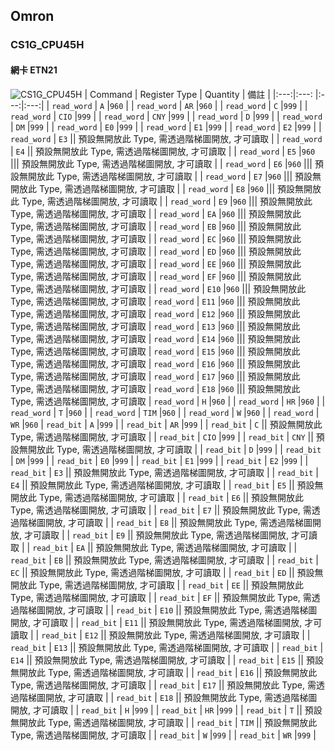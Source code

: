## Omron 
### CS1G_CPU45H
#### 網卡 ETN21
![CS1G_CPU45H](./CS1G_CPU45H.png)
| Command | Register Type | Quantity | 備註 |
|:---:|:---: |:---:|:---:|
| `read_word` | `A` |`960`  |
| `read_word` | `AR` |`960`  |
| `read_word` | `C` |`999`  |
| `read_word` | `CIO` |`999`  |
| `read_word` | `CNY` |`999`  |
| `read_word` | `D` |`999`  |
| `read_word` | `DM` |`999`  |
| `read_word` | `E0` |`999`  |
| `read_word` | `E1` |`999`  |
| `read_word` | `E2` |`999`  |
| `read_word` | `E3` || 預設無開放此 Type, 需透過階梯圖開放, 才可讀取 |
| `read_word` | `E4` || 預設無開放此 Type, 需透過階梯圖開放, 才可讀取 |
| `read_word` | `E5` |`960`  ||| 預設無開放此 Type, 需透過階梯圖開放, 才可讀取 |
| `read_word` | `E6` |`960`  ||| 預設無開放此 Type, 需透過階梯圖開放, 才可讀取 |
| `read_word` | `E7` |`960`  ||| 預設無開放此 Type, 需透過階梯圖開放, 才可讀取 |
| `read_word` | `E8` |`960`  ||| 預設無開放此 Type, 需透過階梯圖開放, 才可讀取 |
| `read_word` | `E9` |`960`  ||| 預設無開放此 Type, 需透過階梯圖開放, 才可讀取 |
| `read_word` | `EA` |`960`  ||| 預設無開放此 Type, 需透過階梯圖開放, 才可讀取 |
| `read_word` | `EB` |`960`  ||| 預設無開放此 Type, 需透過階梯圖開放, 才可讀取 |
| `read_word` | `EC` |`960`  ||| 預設無開放此 Type, 需透過階梯圖開放, 才可讀取 |
| `read_word` | `ED` |`960`  ||| 預設無開放此 Type, 需透過階梯圖開放, 才可讀取 |
| `read_word` | `EE` |`960`  ||| 預設無開放此 Type, 需透過階梯圖開放, 才可讀取 |
| `read_word` | `EF` |`960`  ||| 預設無開放此 Type, 需透過階梯圖開放, 才可讀取 |
| `read_word` | `E10` |`960`  ||| 預設無開放此 Type, 需透過階梯圖開放, 才可讀取 
| `read_word` | `E11` |`960`  ||| 預設無開放此 Type, 需透過階梯圖開放, 才可讀取 
| `read_word` | `E12` |`960`  ||| 預設無開放此 Type, 需透過階梯圖開放, 才可讀取 
| `read_word` | `E13` |`960`  ||| 預設無開放此 Type, 需透過階梯圖開放, 才可讀取 
| `read_word` | `E14` |`960`  ||| 預設無開放此 Type, 需透過階梯圖開放, 才可讀取 
| `read_word` | `E15` |`960`  ||| 預設無開放此 Type, 需透過階梯圖開放, 才可讀取 
| `read_word` | `E16` |`960`  ||| 預設無開放此 Type, 需透過階梯圖開放, 才可讀取 
| `read_word` | `E17` |`960`  ||| 預設無開放此 Type, 需透過階梯圖開放, 才可讀取 
| `read_word` | `E18` |`960`  ||| 預設無開放此 Type, 需透過階梯圖開放, 才可讀取 
| `read_word` | `H` |`960`  |
| `read_word` | `HR` |`960`  |
| `read_word` | `T` |`960`  |
| `read_word` | `TIM` |`960`  |
| `read_word` | `W` |`960`  |
| `read_word` | `WR` |`960`  |
`read_bit` | `A` |`999`  |
| `read_bit` | `AR` |`999`  |
| `read_bit` | `C` || 預設無開放此 Type, 需透過階梯圖開放, 才可讀取 |
| `read_bit` | `CIO` |`999`  |
| `read_bit` | `CNY` || 預設無開放此 Type, 需透過階梯圖開放, 才可讀取 |
| `read_bit` | `D` |`999`  |
| `read_bit` | `DM` |`999`  |
| `read_bit` | `E0` |`999`  |
| `read_bit` | `E1` |`999`  |
| `read_bit` | `E2` |`999`  |
| `read_bit` | `E3` || 預設無開放此 Type, 需透過階梯圖開放, 才可讀取 |
| `read_bit` | `E4` || 預設無開放此 Type, 需透過階梯圖開放, 才可讀取 |
| `read_bit` | `E5` || 預設無開放此 Type, 需透過階梯圖開放, 才可讀取 |
| `read_bit` | `E6` || 預設無開放此 Type, 需透過階梯圖開放, 才可讀取 |
| `read_bit` | `E7` || 預設無開放此 Type, 需透過階梯圖開放, 才可讀取 |
| `read_bit` | `E8` || 預設無開放此 Type, 需透過階梯圖開放, 才可讀取 |
| `read_bit` | `E9` || 預設無開放此 Type, 需透過階梯圖開放, 才可讀取 |
| `read_bit` | `EA` || 預設無開放此 Type, 需透過階梯圖開放, 才可讀取 |
| `read_bit` | `EB` || 預設無開放此 Type, 需透過階梯圖開放, 才可讀取 |
| `read_bit` | `EC` || 預設無開放此 Type, 需透過階梯圖開放, 才可讀取 |
| `read_bit` | `ED` || 預設無開放此 Type, 需透過階梯圖開放, 才可讀取 |
| `read_bit` | `EE` || 預設無開放此 Type, 需透過階梯圖開放, 才可讀取 |
| `read_bit` | `EF` || 預設無開放此 Type, 需透過階梯圖開放, 才可讀取 |
| `read_bit` | `E10` || 預設無開放此 Type, 需透過階梯圖開放, 才可讀取 |
| `read_bit` | `E11` || 預設無開放此 Type, 需透過階梯圖開放, 才可讀取 |
| `read_bit` | `E12` || 預設無開放此 Type, 需透過階梯圖開放, 才可讀取 |
| `read_bit` | `E13` || 預設無開放此 Type, 需透過階梯圖開放, 才可讀取 |
| `read_bit` | `E14` || 預設無開放此 Type, 需透過階梯圖開放, 才可讀取 |
| `read_bit` | `E15` || 預設無開放此 Type, 需透過階梯圖開放, 才可讀取 |
| `read_bit` | `E16` || 預設無開放此 Type, 需透過階梯圖開放, 才可讀取 |
| `read_bit` | `E17` || 預設無開放此 Type, 需透過階梯圖開放, 才可讀取 |
| `read_bit` | `E18` || 預設無開放此 Type, 需透過階梯圖開放, 才可讀取 |
| `read_bit` | `H` |`999`  |
| `read_bit` | `HR` |`999`  |
| `read_bit` | `T` || 預設無開放此 Type, 需透過階梯圖開放, 才可讀取 |
| `read_bit` | `TIM` || 預設無開放此 Type, 需透過階梯圖開放, 才可讀取 |
| `read_bit` | `W` |`999`  |
| `read_bit` | `WR` |`999`  |